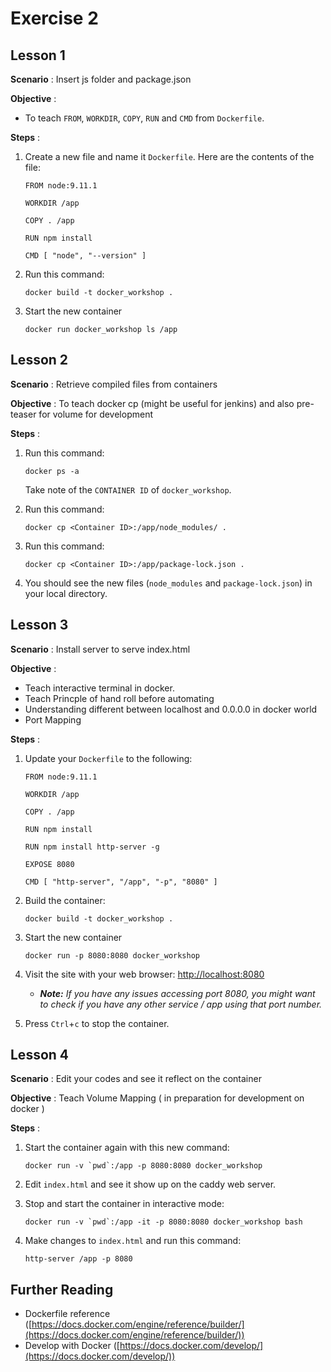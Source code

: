# Exercise 2

## Lesson 1

**Scenario** : Insert js folder and package.json

**Objective** :

* To teach `FROM`, `WORKDIR`, `COPY`, `RUN` and `CMD` from `Dockerfile`.

**Steps** :

1. Create a new file and name it `Dockerfile`. Here are the contents of the file:

	```
	FROM node:9.11.1

	WORKDIR /app

	COPY . /app

	RUN npm install

	CMD [ "node", "--version" ]

	```

2. Run this command:

	```
	docker build -t docker_workshop .
	```

3. Start the new container

	```
	docker run docker_workshop ls /app
	```

## Lesson 2

**Scenario** : Retrieve compiled files from containers

**Objective** : To teach docker cp (might be useful for jenkins) and also pre-teaser for volume for development

**Steps** :

1. Run this command:

	```
	docker ps -a
	```

	Take note of the `CONTAINER ID` of `docker_workshop`.

2. Run this command:

	```
	docker cp <Container ID>:/app/node_modules/ .
	```

3. Run this command:

	```
	docker cp <Container ID>:/app/package-lock.json .
	```

4. You should see the new files (`node_modules` and `package-lock.json`) in your local directory.

## Lesson 3

**Scenario** : Install server to serve index.html

**Objective** :

* Teach interactive terminal in docker.
* Teach Princple of hand roll before automating
* Understanding different between localhost and 0.0.0.0 in docker world
* Port Mapping

**Steps** :

1. Update your `Dockerfile` to the following:

	```
	FROM node:9.11.1

	WORKDIR /app

	COPY . /app

	RUN npm install

	RUN npm install http-server -g

	EXPOSE 8080

	CMD [ "http-server", "/app", "-p", "8080" ]
	```

2. Build the container:

	```
	docker build -t docker_workshop .
	```

3. Start the new container

	```
	docker run -p 8080:8080 docker_workshop
	```

4. Visit the site with your web browser: [http://localhost:8080](http://localhost:8080)

	* *__Note:__ If you have any issues accessing port 8080, you might want to check if you have any other service / app using that port number.*

5. Press `Ctrl`+`c` to stop the container.

## Lesson 4

**Scenario** : Edit your codes and see it reflect on the container

**Objective** : Teach Volume Mapping ( in preparation for development on docker )

**Steps** :

1. Start the container again with this new command:

	```
	docker run -v `pwd`:/app -p 8080:8080 docker_workshop
	```

2. Edit `index.html` and see it show up on the caddy web server.

3. Stop and start the container in interactive mode:

	```
	docker run -v `pwd`:/app -it -p 8080:8080 docker_workshop bash
	```

4. Make changes to `index.html` and run this command:

	```
	http-server /app -p 8080
	```

## Further Reading

- Dockerfile reference ([https://docs.docker.com/engine/reference/builder/](https://docs.docker.com/engine/reference/builder/))
- Develop with Docker ([https://docs.docker.com/develop/](https://docs.docker.com/develop/))